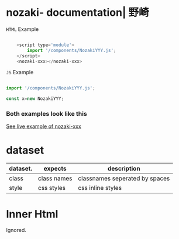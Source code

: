 # nozaki- documentation| 野崎

`HTML` Example

```js

    <script type='module'>
        import '/components/NozakiYYY.js';
    </script>
    <nozaki-xxx></nozaki-xxx>

```

`JS` Example

```js

import '/components/NozakiYYY.js';

const x=new NozakiYYY;

```

### Both examples look like this
[See live example of nozaki-xxx](http://nozaki.ninja/example/nozaki-xxx.html)

# dataset

|dataset.|expects|description|
|-|-|-|
|class|class names|classnames seperated by spaces|these are appended to the actual components class attribute|
|style|css styles|css inline styles|these are appended to the actual components style attribute|

# Inner Html

Ignored.